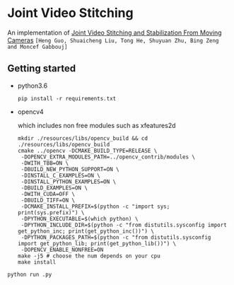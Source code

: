 # Joint Video Stitching
An implementation of [Joint Video Stitching and Stabilization From Moving Cameras](https://ieeexplore.ieee.org/document/7563334) `[Heng Guo, Shuaicheng Liu, Tong He, Shuyuan Zhu,
Bing Zeng and Moncef Gabbouj]`

## Getting started
- python3.6
    ```
    pip install -r requirements.txt
    ```

- opencv4 

    which includes non free modules such as xfeatures2d 
    
    ```
    mkdir ./resources/libs/opencv_build && cd ./resources/libs/opencv_build
    cmake ../opencv -DCMAKE_BUILD_TYPE=RELEASE \
     -DOPENCV_EXTRA_MODULES_PATH=../opencv_contrib/modules \
     -DWITH_TBB=ON \
     -DBUILD_NEW_PYTHON_SUPPORT=ON \
     -DINSTALL_C_EXAMPLES=ON \
     -DINSTALL_PYTHON_EXAMPLES=ON \
     -DBUILD_EXAMPLES=ON \
     -DWITH_CUDA=OFF \
     -DBUILD_TIFF=ON \
     -DCMAKE_INSTALL_PREFIX=$(python -c "import sys; print(sys.prefix)") \
     -DPYTHON_EXECUTABLE=$(which python) \
     -DPYTHON_INCLUDE_DIR=$(python -c "from distutils.sysconfig import get_python_inc; print(get_python_inc())") \
     -DPYTHON_PACKAGES_PATH=$(python -c "from distutils.sysconfig import get_python_lib; print(get_python_lib())") \
     -DOPENCV_ENABLE_NONFREE=ON
    make -j5 # choose the num depends on your cpu 
    make install
    ```
    
```
python run .py
```